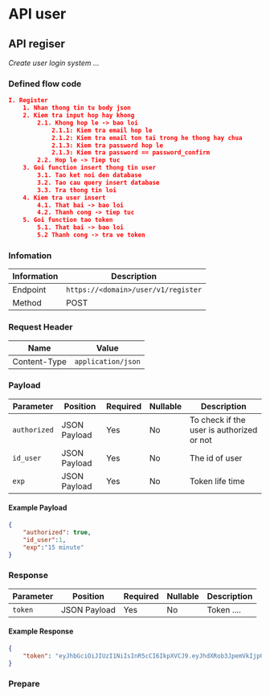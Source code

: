 # API user

## API regiser
*Create user login system ...*


### Defined flow code

```JSON
I. Register
    1. Nhan thong tin tu body json
    2. Kiem tra input hop hay khong
        2.1. Khong hop le -> bao loi
            2.1.1: Kiem tra email hop le
            2.1.2: Kiem tra email ton tai trong he thong hay chua
            2.1.3: Kiem tra password hop le
            2.1.3: Kiem tra password == password_confirm
        2.2. Hop le -> Tiep tuc
    3. Goi function insert thong tin user
        3.1. Tao ket noi den database
        3.2. Tao cau query insert database
        3.3. Tra thong tin loi
    4. Kiem tra user insert
        4.1. That bai -> bao loi
        4.2. Thanh cong -> tiep tuc
    5. Goi function tao token
        5.1. That bai -> bao loi
        5.2 Thanh cong -> tra ve token
```


### Infomation

| Information | Description                         |
| ----------- | ----------------------------------- |
| Endpoint    | `https://<domain>/user/v1/register` |
| Method      | POST                                |

### Request Header


| Name         | Value              |
| ------------ | ------------------ |
| Content-Type | `application/json` |


### Payload

| Parameter    | Position     | Required | Nullable | Description                               |
| ------------ | ------------ | -------- | -------- | ----------------------------------------- |
| `authorized` | JSON Payload | Yes      | No       | To check if the user is authorized or not |
| `id_user`    | JSON Payload | Yes      | No       | The id of user                            |
| `exp`        | JSON Payload | Yes      | No       | Token life time                           |

#### Example Payload

```JSON
{
    "authorized": true,
    "id_user":1,
    "exp":"15 minute"
}
```

### Response

| Parameter | Position     | Required | Nullable | Description |
| --------- | ------------ | -------- | -------- | ----------- |
| `token`   | JSON Payload | Yes      | No       | Token ....  |


#### Example Response

```JSON
{
    "token": "eyJhbGciOiJIUzI1NiIsInR5cCI6IkpXVCJ9.eyJhdXRob3JpemVkIjp0cnVlLCJleHAiOjE2MjI5NTQ5NjcsInVzZXJfaWQiOjB9.imsyPkh4fLK-xe9JSW7hsCOS7S06wmpzTV0w4adcdqk"
}
```
### Prepare

```



```